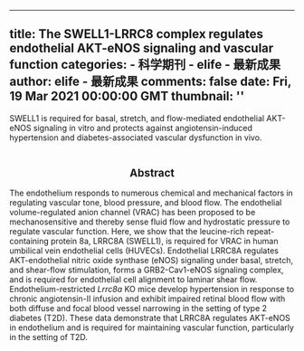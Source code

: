 
---
title: The SWELL1-LRRC8 complex regulates endothelial AKT-eNOS signaling and vascular function
categories: 
    - 科学期刊
    - elife - 最新成果
author: elife - 最新成果
comments: false
date: Fri, 19 Mar 2021 00:00:00 GMT
thumbnail: ''
---

<div>   
SWELL1 is required for basal, stretch, and flow-mediated endothelial AKT-eNOS signaling in vitro and protects against angiotensin-induced hypertension and diabetes-associated vascular dysfunction in vivo.
  <br><br><h2 style="font-size: 14pt"><center>Abstract</center></h2>
      <p class="paragraph">The endothelium responds to numerous chemical and mechanical factors in regulating vascular tone, blood pressure, and blood flow. The endothelial volume-regulated anion channel (VRAC) has been proposed to be mechanosensitive and thereby sense fluid flow and hydrostatic pressure to regulate vascular function. Here, we show that the leucine-rich repeat-containing protein 8a, LRRC8A (SWELL1), is required for VRAC in human umbilical vein endothelial cells (HUVECs). Endothelial LRRC8A regulates AKT-endothelial nitric oxide synthase (eNOS) signaling under basal, stretch, and shear-flow stimulation, forms a GRB2-Cav1-eNOS signaling complex, and is required for endothelial cell alignment to laminar shear flow. Endothelium-restricted <i>Lrrc8a</i> KO mice develop hypertension in response to chronic angiotensin-II infusion and exhibit impaired retinal blood flow with both diffuse and focal blood vessel narrowing in the setting of type 2 diabetes (T2D). These data demonstrate that LRRC8A regulates AKT-eNOS in endothelium and is required for maintaining vascular function, particularly in the setting of T2D.</p>




    
</div>
            